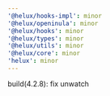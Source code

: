 ```yaml
---
'@helux/hooks-impl': minor
'@helux/openinula': minor
'@helux/hooks': minor
'@helux/types': minor
'@helux/utils': minor
'@helux/core': minor
'helux': minor
---
```


build(4.2.8): fix unwatch
